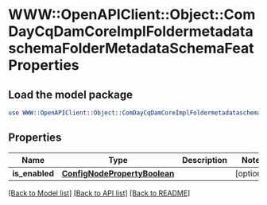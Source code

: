 # WWW::OpenAPIClient::Object::ComDayCqDamCoreImplFoldermetadataschemaFolderMetadataSchemaFeatProperties

## Load the model package
```perl
use WWW::OpenAPIClient::Object::ComDayCqDamCoreImplFoldermetadataschemaFolderMetadataSchemaFeatProperties;
```

## Properties
Name | Type | Description | Notes
------------ | ------------- | ------------- | -------------
**is_enabled** | [**ConfigNodePropertyBoolean**](ConfigNodePropertyBoolean.md) |  | [optional] 

[[Back to Model list]](../README.md#documentation-for-models) [[Back to API list]](../README.md#documentation-for-api-endpoints) [[Back to README]](../README.md)


